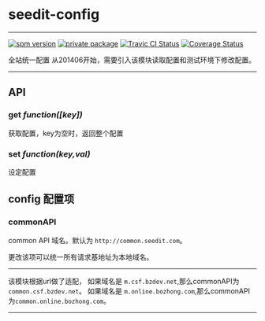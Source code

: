 # seedit-config

---

[![spm version](http://moekit.com/badge/seedit-config)](http://moekit.com/package/seedit-config)
[![private package](http://moekit.com/privateBadge/bozhong)](http://moekit.com/package/seedit-config)
[![Travic CI Status](https://travis-ci.org/MoeKit/seedit-config.svg)](https://travis-ci.org/MoeKit/seedit-config)
[![Coverage Status](https://coveralls.io/repos/MoeKit/seedit-config/badge.png?branch=master)](https://coveralls.io/r/MoeKit/seedit-config?branch=master)

全站统一配置
从201406开始，需要引入该模块读取配置和测试环境下修改配置。

---



## API

### get <em>function([key])</em>
获取配置，key为空时，返回整个配置

### set <em>function(key,val)</em>
设定配置

## config 配置项

### commonAPI
common API 域名。默认为 `http://common.seedit.com`。

更改该项可以统一所有请求基地址为本地域名。

------

该模块根据url做了适配，
如果域名是 `m.csf.bzdev.net`,那么commonAPI为`common.csf.bzdev.net`。
如果域名是 `m.online.bozhong.com`,那么commonAPI为`common.online.bozhong.com`。

------

